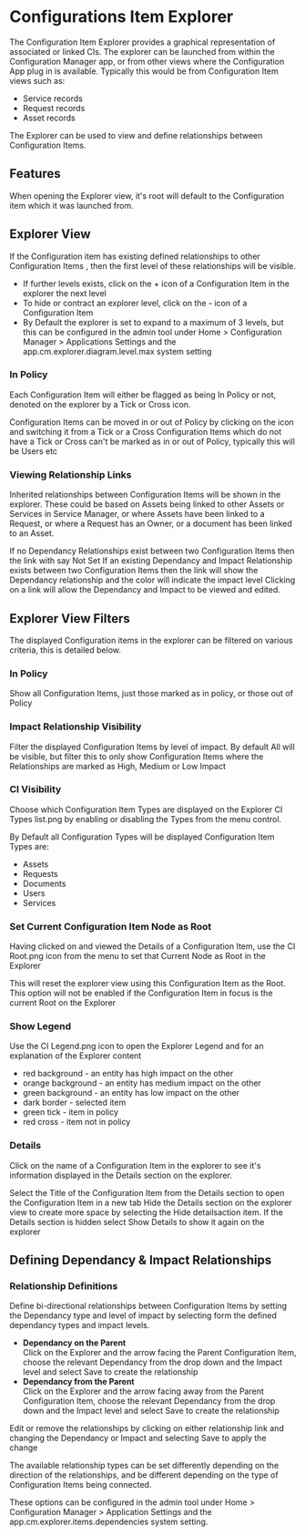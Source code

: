 # Configurations Item Explorer
The Configuration Item Explorer provides a graphical representation of associated or linked CIs. The explorer can be launched from within the Configuration Manager app, or from other views where the Configuration App plug in is available. Typically this would be from Configuration Item views such as:
* Service records
* Request records
* Asset records

The Explorer can be used to view and define relationships between Configuration Items.

## Features
When opening the Explorer view, it's root will default to the Configuration item which it was launched from.

## Explorer View
If the Configuration item has existing defined relationships to other Configuration Items , then the first level of these relationships will be visible.

* If further levels exists, click on the + icon of a Configuration Item in the explorer the next level
* To hide or contract an explorer level, click on the - icon of a Configuration Item
* By Default the explorer is set to expand to a maximum of 3 levels, but this can be configured in the admin tool under Home > Configuration Manager > Applications Settings and the app.cm.explorer.diagram.level.max system setting

### In Policy
Each Configuration Item will either be flagged as being In Policy or not, denoted on the explorer by a Tick or Cross icon.

Configuration Items can be moved in or out of Policy by clicking on the icon and switching it from a Tick or a Cross
Configuration Items which do not have a Tick or Cross can't be marked as in or out of Policy, typically this will be Users etc

### Viewing Relationship Links
Inherited relationships between Configuration Items will be shown in the explorer. These could be based on Assets being linked to other Assets or Services in Service Manager, or where Assets have been linked to a Request, or where a Request has an Owner, or a document has been linked to an Asset.

If no Dependancy Relationships exist between two Configuration Items then the link with say Not Set
If an existing Dependancy and Impact Relationship exists between two Configuration Items then the link will show the Dependancy relationship and the color will indicate the impact level
Clicking on a link will allow the Dependancy and Impact to be viewed and edited.

## Explorer View Filters
The displayed Configuration items in the explorer can be filtered on various criteria, this is detailed below.

### In Policy
Show all Configuration Items, just those marked as in policy, or those out of Policy

### Impact Relationship Visibility
Filter the displayed Configuration Items by level of impact. By default All will be visible, but filter this to only show Configuration Items where the Relationships are marked as High, Medium or Low Impact

### CI Visibility
Choose which Configuration Item Types are displayed on the Explorer CI Types list.png by enabling or disabling the Types from the menu control.

By Default all Configuration Types will be displayed
Configuration Item Types are:
* Assets
* Requests
* Documents
* Users
* Services

### Set Current Configuration Item Node as Root
Having clicked on and viewed the Details of a Configuration Item, use the CI Root.png icon from the menu to set that Current Node as Root in the Explorer

This will reset the explorer view using this Configuration Item as the Root.
This option will not be enabled if the Configuration Item in focus is the current Root on the Explorer

### Show Legend
Use the CI Legend.png icon to open the Explorer Legend and for an explanation of the Explorer content

* red background - an entity has high impact on the other
* orange background - an entity has medium impact on the other
* green background - an entity has low impact on the other
* dark border - selected item
* green tick - item in policy
* red cross - item not in policy

### Details
Click on the name of a Configuration Item in the explorer to see it's information displayed in the Details section on the explorer.

Select the Title of the Configuration Item from the Details section to open the Configuration Item in a new tab
Hide the Details section on the explorer view to create more space by selecting the Hide detailsaction item.
If the Details section is hidden select Show Details to show it again on the explorer

## Defining Dependancy & Impact Relationships
### Relationship Definitions
Define bi-directional relationships between Configuration Items by setting the Dependancy type and level of impact by selecting form the defined dependancy types and impact levels.
* **Dependancy on the Parent**<br>Click on the Explorer and the arrow facing the Parent Configuration Item, choose the relevant Dependancy from the drop down and the Impact level and select Save to create the relationship
* **Dependancy from the Parent**<br>Click on the Explorer and the arrow facing away from the Parent Configuration Item, choose the relevant Dependancy from the drop down and the Impact level and select Save to create the relationship

Edit or remove the relationships by clicking on either relationship link and changing the Dependancy or Impact and selecting Save to apply the change

The available relationship types can be set differently depending on the direction of the relationships, and be different depending on the type of Configuration Items being connected.

These options can be configured in the admin tool under Home > Configuration Manager > Application Settings and the app.cm.explorer.items.dependencies system setting.